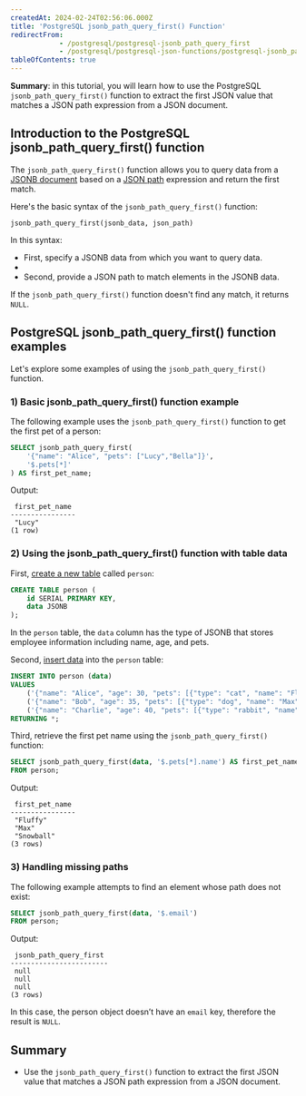 ```yaml
---
createdAt: 2024-02-24T02:56:06.000Z
title: 'PostgreSQL jsonb_path_query_first() Function'
redirectFrom:
            - /postgresql/postgresql-jsonb_path_query_first 
            - /postgresql/postgresql-json-functions/postgresql-jsonb_path_query_first
tableOfContents: true
---
```



**Summary**: in this tutorial, you will learn how to use the PostgreSQL `jsonb_path_query_first()` function to extract the first JSON value that matches a JSON path expression from a JSON document.

## Introduction to the PostgreSQL jsonb_path_query_first() function

The `jsonb_path_query_first()` function allows you to query data from a [JSONB document](/postgresql/postgresql-json) based on a [JSON path](/postgresql/postgresql-json-functions/postgresql-json-path) expression and return the first match.

Here's the basic syntax of the `jsonb_path_query_first()` function:

```
jsonb_path_query_first(jsonb_data, json_path)
```

In this syntax:

- First, specify a JSONB data from which you want to query data.
-
- Second, provide a JSON path to match elements in the JSONB data.

If the `jsonb_path_query_first()` function doesn't find any match, it returns `NULL`.

## PostgreSQL jsonb_path_query_first() function examples

Let's explore some examples of using the `jsonb_path_query_first()` function.

### 1) Basic jsonb_path_query_first() function example

The following example uses the `jsonb_path_query_first()` function to get the first pet of a person:

```sql
SELECT jsonb_path_query_first(
    '{"name": "Alice", "pets": ["Lucy","Bella"]}',
    '$.pets[*]'
) AS first_pet_name;
```

Output:

```
 first_pet_name
----------------
 "Lucy"
(1 row)
```

### 2) Using the jsonb_path_query_first() function with table data

First, [create a new table](/postgresql/postgresql-create-table) called `person`:

```sql
CREATE TABLE person (
    id SERIAL PRIMARY KEY,
    data JSONB
);
```

In the `person` table, the `data` column has the type of JSONB that stores employee information including name, age, and pets.

Second, [insert data](/postgresql/postgresql-insert-multiple-rows) into the `person` table:

```sql
INSERT INTO person (data)
VALUES
    ('{"name": "Alice", "age": 30, "pets": [{"type": "cat", "name": "Fluffy"}, {"type": "dog", "name": "Buddy"}]}'),
    ('{"name": "Bob", "age": 35, "pets": [{"type": "dog", "name": "Max"}]}'),
    ('{"name": "Charlie", "age": 40, "pets": [{"type": "rabbit", "name": "Snowball"}]}')
RETURNING *;
```

Third, retrieve the first pet name using the `jsonb_path_query_first()` function:

```sql
SELECT jsonb_path_query_first(data, '$.pets[*].name') AS first_pet_name
FROM person;
```

Output:

```
 first_pet_name
----------------
 "Fluffy"
 "Max"
 "Snowball"
(3 rows)
```

### 3) Handling missing paths

The following example attempts to find an element whose path does not exist:

```sql
SELECT jsonb_path_query_first(data, '$.email')
FROM person;
```

Output:

```
 jsonb_path_query_first
------------------------
 null
 null
 null
(3 rows)
```

In this case, the person object doesn’t have an `email` key, therefore the result is `NULL`.

## Summary

- Use the `jsonb_path_query_first()` function to extract the first JSON value that matches a JSON path expression from a JSON document.
